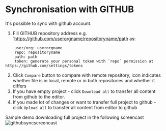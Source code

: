 # Synchronisation with GITHUB

It's possible to sync with github account. 
1. Fill GITHUB repository address e.g. `https://github.com/userorgname/repositoryname/path as:
```
    user/org: userorgname
    repo: repositoryname
    path: path
    token: generate your personal token with `repo` permission at https://github.com/settings/tokens
```
2. Click `Compare` button to compare with remote repository, icon indicates whether file is in local, remote or in both repositories and whether it differs
3. If you have empty project - click `Download all` to transfer all content from github to the editor.
4. If you made lot of changes or want  to transfer full project to github - click `Upload all` to transfer all content from editor to github

Sample demo downloading full project in the following screencast
![githubsyncscreencast](images/githubsyncscreencast.gif)
